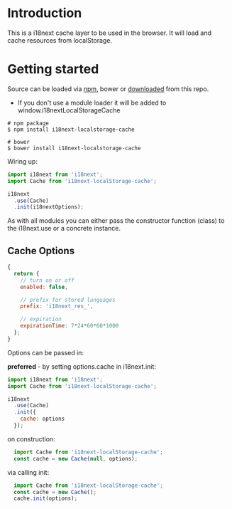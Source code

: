 # Introduction

This is a i18next cache layer to be used in the browser. It will load and cache resources from localStorage.

# Getting started

Source can be loaded via [npm](https://www.npmjs.com/package/i18next-localstorage-cache), bower or [downloaded](https://github.com/i18next/i18next-localStorage-cache/blob/master/i18nextLocalStorageCache.min.js) from this repo.

- If you don't use a module loader it will be added to window.i18nextLocalStorageCache

```
# npm package
$ npm install i18next-localstorage-cache

# bower
$ bower install i18next-localstorage-cache
```

Wiring up:

```js
import i18next from 'i18next';
import Cache from 'i18next-localStorage-cache';

i18next
  .use(Cache)
  .init(i18nextOptions);
```

As with all modules you can either pass the constructor function (class) to the i18next.use or a concrete instance.

## Cache Options

```js
{
  return {
    // turn on or off
    enabled: false,

    // prefix for stored languages
    prefix: 'i18next_res_',

    // expiration
    expirationTime: 7*24*60*60*1000
  };
}
```

Options can be passed in:

**preferred** - by setting options.cache in i18next.init:

```js
import i18next from 'i18next';
import Cache from 'i18next-localStorage-cache';

i18next
  .use(Cache)
  .init({
    cache: options
  });
```

on construction:

```js
  import Cache from 'i18next-localStorage-cache';
  const cache = new Cache(null, options);
```

via calling init:

```js
  import Cache from 'i18next-localStorage-cache';
  const cache = new Cache();
  cache.init(options);
```
